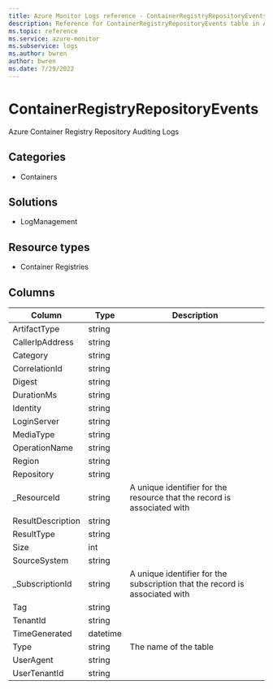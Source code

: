 ```yaml
---
title: Azure Monitor Logs reference - ContainerRegistryRepositoryEvents
description: Reference for ContainerRegistryRepositoryEvents table in Azure Monitor Logs.
ms.topic: reference
ms.service: azure-monitor
ms.subservice: logs
ms.author: bwren
author: bwren
ms.date: 7/29/2022
---
```


# ContainerRegistryRepositoryEvents

 Azure Container Registry Repository Auditing Logs

## Categories

- Containers
## Solutions

- LogManagement
## Resource types

- Container Registries




## Columns

| Column | Type | Description |
| --- | --- | --- |
| ArtifactType | string |  |
| CallerIpAddress | string |  |
| Category | string |  |
| CorrelationId | string |  |
| Digest | string |  |
| DurationMs | string |  |
| Identity | string |  |
| LoginServer | string |  |
| MediaType | string |  |
| OperationName | string |  |
| Region | string |  |
| Repository | string |  |
| _ResourceId | string | A unique identifier for the resource that the record is associated with |
| ResultDescription | string |  |
| ResultType | string |  |
| Size | int |  |
| SourceSystem | string |  |
| _SubscriptionId | string | A unique identifier for the subscription that the record is associated with |
| Tag | string |  |
| TenantId | string |  |
| TimeGenerated | datetime |  |
| Type | string | The name of the table |
| UserAgent | string |  |
| UserTenantId | string |  |

